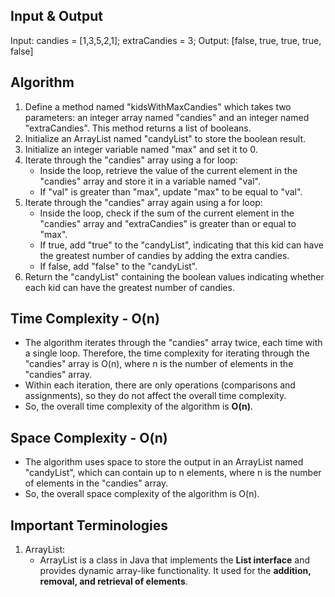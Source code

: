 ## Input & Output
Input: candies = [1,3,5,2,1]; extraCandies = 3;
Output: [false, true, true, true, false]

## Algorithm

1. Define a method named "kidsWithMaxCandies" which takes two parameters: an integer array named "candies" and an integer named "extraCandies". This method returns a list of booleans.
2. Initialize an ArrayList named "candyList" to store the boolean result.
3. Initialize an integer variable named "max" and set it to 0.
4. Iterate through the "candies" array using a for loop:
    - Inside the loop, retrieve the value of the current element in the "candies" array and store it in a variable named "val".
    - If "val" is greater than "max", update "max" to be equal to "val".
5. Iterate through the "candies" array again using a for loop:
    - Inside the loop, check if the sum of the current element in the "candies" array and "extraCandies" is greater than or equal to "max".
    - If true, add "true" to the "candyList", indicating that this kid can have the greatest number of candies by adding the extra candies.
    - If false, add "false" to the "candyList".
6. Return the "candyList" containing the boolean values indicating whether each kid can have the greatest number of candies.

## Time Complexity - O(n)

- The algorithm iterates through the "candies" array twice, each time with a single loop. Therefore, the time complexity for iterating through the "candies" array is O(n), where n is the number of elements in the "candies" array.
- Within each iteration, there are only operations (comparisons and assignments), so they do not affect the overall time complexity.
- So, the overall time complexity of the algorithm is **O(n)**.

## Space Complexity - O(n)

- The algorithm uses space to store the output in an ArrayList named "candyList", which can contain up to n elements, where n is the number of elements in the "candies" array.
- So, the overall space complexity of the algorithm is O(n).

## Important Terminologies 

1. ArrayList: 
    - ArrayList is a class in Java that implements the **List interface** and provides dynamic array-like functionality. It used for the **addition, removal, and retrieval of elements**. 
